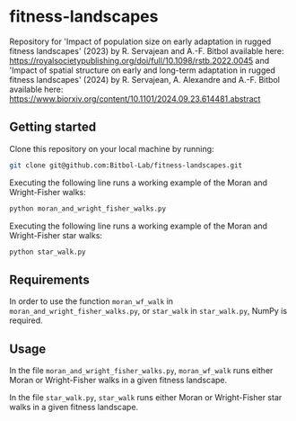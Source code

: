 # fitness-landscapes

Repository for 'Impact of population size on early adaptation in rugged fitness landscapes' (2023) by R. Servajean and A.-F. Bitbol available here: https://royalsocietypublishing.org/doi/full/10.1098/rstb.2022.0045
and 'Impact of spatial structure on early and long-term adaptation in rugged fitness landscapes' (2024) by R. Servajean, A. Alexandre and A.-F. Bitbol available here: https://www.biorxiv.org/content/10.1101/2024.09.23.614481.abstract

## Getting started ##

Clone this repository on your local machine by running:

```bash
git clone git@github.com:Bitbol-Lab/fitness-landscapes.git
``` 
 

Executing the following line runs a working example of the Moran and Wright-Fisher walks:
```bash
python moran_and_wright_fisher_walks.py
```

Executing the following line runs a working example of the Moran and Wright-Fisher star walks:
```bash
python star_walk.py
``` 

## Requirements ##

In order to use the function `moran_wf_walk` in `moran_and_wright_fisher_walks.py`, or `star_walk` in `star_walk.py`, NumPy is required.


## Usage ##

In the file `moran_and_wright_fisher_walks.py`,
`
moran_wf_walk
`
runs either Moran or Wright-Fisher walks in a given fitness landscape.

In the file `star_walk.py`,
`
star_walk
`
runs either Moran or Wright-Fisher star walks in a given fitness landscape.
